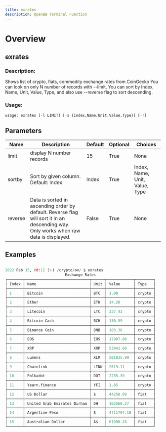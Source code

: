 ```yaml
---
title: exrates
description: OpenBB Terminal Function
---
```


# Overview

## exrates

### Description: 

Shows list of crypto, fiats, commodity exchange rates from CoinGecko You can look on only N number of records with --limit, You can sort by Index, Name, Unit, Value, Type, and also use --reverse flag to sort descending.

### Usage: 
```python
usage: exrates [-l LIMIT] [-s {Index,Name,Unit,Value,Type}] [-r]
```

## Parameters

| Name | Description | Default | Optional | Choices |
| ---- | ----------- | ------- | -------- | ------- |
| limit | display N number records | 15 | True | None |
| sortby | Sort by given column. Default: Index | Index | True | Index, Name, Unit, Value, Type |
| reverse | Data is sorted in ascending order by default. Reverse flag will sort it in an descending way. Only works when raw data is displayed. | False | True | None |


## Examples

```python

2022 Feb 15, 08:12 (✨) /crypto/ov/ $ exrates
                           Exchange Rates
┌───────┬─────────────────────────────┬──────┬────────────┬────────┐
│ Index │ Name                        │ Unit │ Value      │ Type   │
├───────┼─────────────────────────────┼──────┼────────────┼────────┤
│ 1     │ Bitcoin                     │ BTC  │ 1.00       │ crypto │
├───────┼─────────────────────────────┼──────┼────────────┼────────┤
│ 2     │ Ether                       │ ETH  │ 14.20      │ crypto │
├───────┼─────────────────────────────┼──────┼────────────┼────────┤
│ 3     │ Litecoin                    │ LTC  │ 337.43     │ crypto │
├───────┼─────────────────────────────┼──────┼────────────┼────────┤
│ 4     │ Bitcoin Cash                │ BCH  │ 130.59     │ crypto │
├───────┼─────────────────────────────┼──────┼────────────┼────────┤
│ 5     │ Binance Coin                │ BNB  │ 103.36     │ crypto │
├───────┼─────────────────────────────┼──────┼────────────┼────────┤
│ 6     │ EOS                         │ EOS  │ 17907.80   │ crypto │
├───────┼─────────────────────────────┼──────┼────────────┼────────┤
│ 7     │ XRP                         │ XRP  │ 53041.60   │ crypto │
├───────┼─────────────────────────────┼──────┼────────────┼────────┤
│ 8     │ Lumens                      │ XLM  │ 201835.99  │ crypto │
├───────┼─────────────────────────────┼──────┼────────────┼────────┤
│ 9     │ Chainlink                   │ LINK │ 2619.11    │ crypto │
├───────┼─────────────────────────────┼──────┼────────────┼────────┤
│ 10    │ Polkadot                    │ DOT  │ 2235.39    │ crypto │
├───────┼─────────────────────────────┼──────┼────────────┼────────┤
│ 11    │ Yearn.finance               │ YFI  │ 1.85       │ crypto │
├───────┼─────────────────────────────┼──────┼────────────┼────────┤
│ 12    │ US Dollar                   │ $    │ 44258.09   │ fiat   │
├───────┼─────────────────────────────┼──────┼────────────┼────────┤
│ 13    │ United Arab Emirates Dirham │ DH   │ 162560.27  │ fiat   │
├───────┼─────────────────────────────┼──────┼────────────┼────────┤
│ 14    │ Argentine Peso              │ $    │ 4711797.18 │ fiat   │
├───────┼─────────────────────────────┼──────┼────────────┼────────┤
│ 15    │ Australian Dollar           │ A$   │ 61998.28   │ fiat   │
└───────┴─────────────────────────────┴──────┴────────────┴────────┘

```

